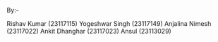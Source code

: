 By:-

Rishav Kumar (23117115)
Yogeshwar Singh (23117149)
Anjalina Nimesh (23117022)
Ankit Dhanghar (23117023)
Ansul (23113029)
